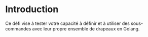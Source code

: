 # Introduction

Ce défi vise à tester votre capacité à définir et à utiliser des sous-commandes avec leur propre ensemble de drapeaux en Golang.
